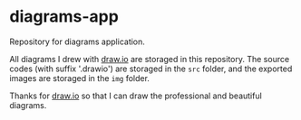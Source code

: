 # diagrams-app
Repository for diagrams application.

All diagrams I drew with [draw.io](https://app.diagrams.net) are storaged in this repository. The source codes (with suffix '.drawio') are storaged in the `src` folder, and the exported images are storaged in the `img` folder. 

Thanks for [draw.io](https://app.diagrams.net) so that I can draw the professional and beautiful diagrams. 
